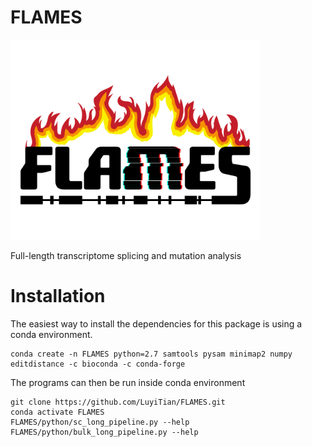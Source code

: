 # FLAMES

<img src="img/flames_logo.png" width="400">


Full-length transcriptome splicing and mutation analysis

# Installation

The easiest way to install the dependencies for this package is using a conda environment.

```
conda create -n FLAMES python=2.7 samtools pysam minimap2 numpy editdistance -c bioconda -c conda-forge
```

The programs can then be run inside conda environment

```
git clone https://github.com/LuyiTian/FLAMES.git
conda activate FLAMES
FLAMES/python/sc_long_pipeline.py --help
FLAMES/python/bulk_long_pipeline.py --help
```
